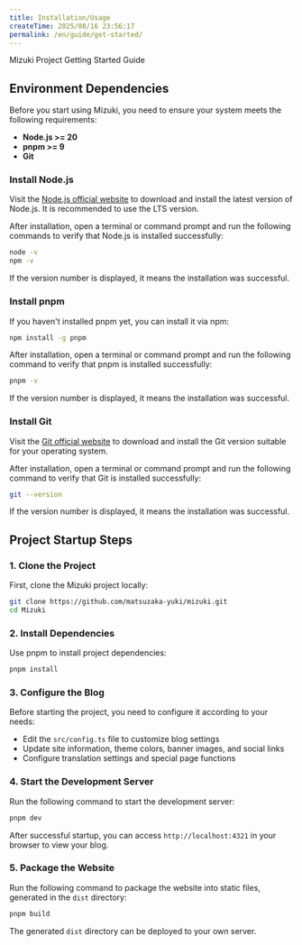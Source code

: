 ```yaml
---
title: Installation/Usage
createTime: 2025/08/16 23:56:17
permalink: /en/guide/get-started/
---
```


Mizuki Project Getting Started Guide



## Environment Dependencies

Before you start using Mizuki, you need to ensure your system meets the following requirements:

- **Node.js >= 20**
- **pnpm >= 9**
- **Git**

### Install Node.js

Visit the [Node.js official website](https://nodejs.org/) to download and install the latest version of Node.js. It is recommended to use the LTS version.

After installation, open a terminal or command prompt and run the following commands to verify that Node.js is installed successfully:

```bash
node -v
npm -v
```

If the version number is displayed, it means the installation was successful.

### Install pnpm

If you haven't installed pnpm yet, you can install it via npm:

```bash
npm install -g pnpm
```

After installation, open a terminal or command prompt and run the following command to verify that pnpm is installed successfully:

```bash
pnpm -v
```

If the version number is displayed, it means the installation was successful.

### Install Git

Visit the [Git official website](https://git-scm.com/downloads) to download and install the Git version suitable for your operating system.

After installation, open a terminal or command prompt and run the following command to verify that Git is installed successfully:

```bash
git --version
```

If the version number is displayed, it means the installation was successful.

## Project Startup Steps

### 1. Clone the Project

First, clone the Mizuki project locally:

```bash
git clone https://github.com/matsuzaka-yuki/mizuki.git
cd Mizuki
```

### 2. Install Dependencies

Use pnpm to install project dependencies:

```bash
pnpm install
```

### 3. Configure the Blog

Before starting the project, you need to configure it according to your needs:

- Edit the `src/config.ts` file to customize blog settings
- Update site information, theme colors, banner images, and social links
- Configure translation settings and special page functions

### 4. Start the Development Server

Run the following command to start the development server:

```bash
pnpm dev
```

After successful startup, you can access `http://localhost:4321` in your browser to view your blog.


### 5. Package the Website

Run the following command to package the website into static files, generated in the `dist` directory:

```bash
pnpm build
```

The generated `dist` directory can be deployed to your own server.


